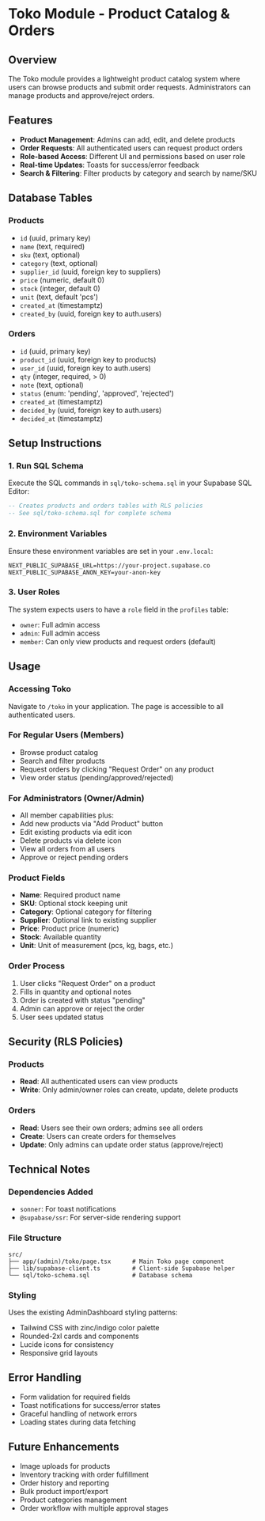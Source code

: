 # Toko Module - Product Catalog & Orders

## Overview
The Toko module provides a lightweight product catalog system where users can browse products and submit order requests. Administrators can manage products and approve/reject orders.

## Features
- **Product Management**: Admins can add, edit, and delete products
- **Order Requests**: All authenticated users can request product orders
- **Role-based Access**: Different UI and permissions based on user role
- **Real-time Updates**: Toasts for success/error feedback
- **Search & Filtering**: Filter products by category and search by name/SKU

## Database Tables

### Products
- `id` (uuid, primary key)
- `name` (text, required)
- `sku` (text, optional)
- `category` (text, optional)
- `supplier_id` (uuid, foreign key to suppliers)
- `price` (numeric, default 0)
- `stock` (integer, default 0)
- `unit` (text, default 'pcs')
- `created_at` (timestamptz)
- `created_by` (uuid, foreign key to auth.users)

### Orders
- `id` (uuid, primary key)
- `product_id` (uuid, foreign key to products)
- `user_id` (uuid, foreign key to auth.users)
- `qty` (integer, required, > 0)
- `note` (text, optional)
- `status` (enum: 'pending', 'approved', 'rejected')
- `created_at` (timestamptz)
- `decided_by` (uuid, foreign key to auth.users)
- `decided_at` (timestamptz)

## Setup Instructions

### 1. Run SQL Schema
Execute the SQL commands in `sql/toko-schema.sql` in your Supabase SQL Editor:
```sql
-- Creates products and orders tables with RLS policies
-- See sql/toko-schema.sql for complete schema
```

### 2. Environment Variables
Ensure these environment variables are set in your `.env.local`:
```
NEXT_PUBLIC_SUPABASE_URL=https://your-project.supabase.co
NEXT_PUBLIC_SUPABASE_ANON_KEY=your-anon-key
```

### 3. User Roles
The system expects users to have a `role` field in the `profiles` table:
- `owner`: Full admin access
- `admin`: Full admin access
- `member`: Can only view products and request orders (default)

## Usage

### Accessing Toko
Navigate to `/toko` in your application. The page is accessible to all authenticated users.

### For Regular Users (Members)
- Browse product catalog
- Search and filter products
- Request orders by clicking "Request Order" on any product
- View order status (pending/approved/rejected)

### For Administrators (Owner/Admin)
- All member capabilities plus:
- Add new products via "Add Product" button
- Edit existing products via edit icon
- Delete products via delete icon
- View all orders from all users
- Approve or reject pending orders

### Product Fields
- **Name**: Required product name
- **SKU**: Optional stock keeping unit
- **Category**: Optional category for filtering
- **Supplier**: Optional link to existing supplier
- **Price**: Product price (numeric)
- **Stock**: Available quantity
- **Unit**: Unit of measurement (pcs, kg, bags, etc.)

### Order Process
1. User clicks "Request Order" on a product
2. Fills in quantity and optional notes
3. Order is created with status "pending"
4. Admin can approve or reject the order
5. User sees updated status

## Security (RLS Policies)

### Products
- **Read**: All authenticated users can view products
- **Write**: Only admin/owner roles can create, update, delete products

### Orders
- **Read**: Users see their own orders; admins see all orders
- **Create**: Users can create orders for themselves
- **Update**: Only admins can update order status (approve/reject)

## Technical Notes

### Dependencies Added
- `sonner`: For toast notifications
- `@supabase/ssr`: For server-side rendering support

### File Structure
```
src/
├── app/(admin)/toko/page.tsx      # Main Toko page component
├── lib/supabase-client.ts         # Client-side Supabase helper
└── sql/toko-schema.sql            # Database schema
```

### Styling
Uses the existing AdminDashboard styling patterns:
- Tailwind CSS with zinc/indigo color palette
- Rounded-2xl cards and components
- Lucide icons for consistency
- Responsive grid layouts

## Error Handling
- Form validation for required fields
- Toast notifications for success/error states
- Graceful handling of network errors
- Loading states during data fetching

## Future Enhancements
- Image uploads for products
- Inventory tracking with order fulfillment
- Order history and reporting
- Bulk product import/export
- Product categories management
- Order workflow with multiple approval stages
